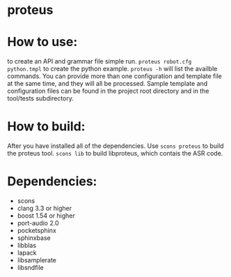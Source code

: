 proteus
=======

How to use:
===========
  to create an API and grammar file simple run.
  `proteus robot.cfg python.tmpl` to create the python example.
  `proteus -h` will list the availble commands. You can provide more than one configuration and template file at the same time, and they will all be processed. Sample template and configuration files can be found in the project root directory and in the tool/tests subdirectory.

How to build:
============
  After you have installed all of the dependencies. Use `scons proteus` to build the proteus tool. `scons lib` to build libproteus, which contais the ASR code.
  
Dependencies:
============
- scons
- clang 3.3 or higher
- boost 1.54 or higher
- port-audio 2.0
- pocketsphinx
- sphinxbase
- libblas
- lapack
- libsamplerate
- libsndfile

